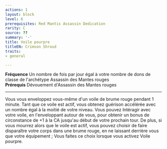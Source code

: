 ```yaml
---
actions: 1
layout: block
level: 6
prerequisites: Red Mantis Assassin Dedication
rarity: C
source: ??
summary: '-'
title: Voile pourpre
titleEN: Crimson Shroud
traits:
- general

---
```


<p><span id="ctl00_MainContent_DetailedOutput"><strong>Fréquence</strong> Un nombre de fois par jour égal à votre nombre de dons de classe de l'archétype Assassin des Mantes rouges<br><strong>Prérequis</strong> Dévouement d'Assassin des Mantes rouges<br></span></p>
<hr>
<p>Vous vous enveloppez vous-même d'un voile de brume rouge pendant 1 minute. Tant que ce voile est actif, vous obtenez guérison accélérée avec un nombre égal à la moitié de votre niveau. Vous pouvez Intéragir avec votre voile, en l'enveloppant autour de vous, pour obtenir un bonus de circonstance de +1 à la CA jusqu'au début de votre prochain tour. De plus, si vous mourrez alors que le voile est actif, vous pouvez choisir de faire disparaître votre corps dans une brume rouge, en ne laissant derrière vous que votre équipement ; Vous faites ce choix lorsque vous activez Voile pourpre.&nbsp;</p>